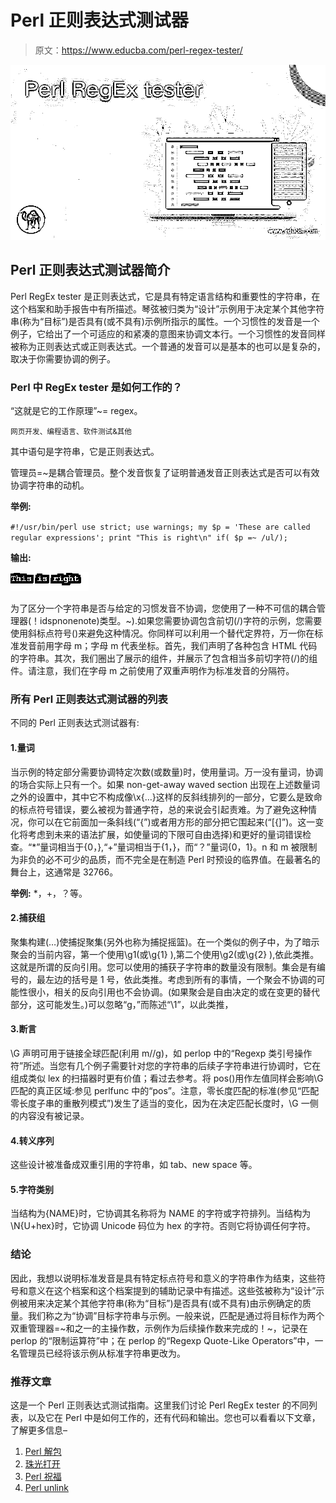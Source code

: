 # Perl 正则表达式测试器

> 原文：<https://www.educba.com/perl-regex-tester/>

![Perl RegEx tester](img/4bec30da0bfa5b54eccce703cab7f60b.png)



## Perl 正则表达式测试器简介

Perl RegEx tester 是正则表达式，它是具有特定语言结构和重要性的字符串，在这个档案和助手报告中有所描述。琴弦被归类为“设计”示例用于决定某个其他字符串(称为“目标”)是否具有(或不具有)示例所指示的属性。一个习惯性的发音是一个例子，它给出了一个可适应的和紧凑的意图来协调文本行。一个习惯性的发音同样被称为正则表达式或正则表达式。一个普通的发音可以是基本的也可以是复杂的，取决于你需要协调的例子。

### Perl 中 RegEx tester 是如何工作的？

“这就是它的工作原理”~= regex。

<small>网页开发、编程语言、软件测试&其他</small>

其中语句是字符串，它是正则表达式。

管理员=~是耦合管理员。整个发音恢复了证明普通发音正则表达式是否可以有效协调字符串的动机。

**举例:**

`#!/usr/bin/perl
use strict;
use warnings;
my $p = 'These are called regular expressions';
print "This is right\n" if( $p =~ /ul/);`

**输出:**

![Perl RegEx tester output 1](img/d960b527fa333a95241d0bae71798b7d.png)



为了区分一个字符串是否与给定的习惯发音不协调，您使用了一种不可信的耦合管理器(！idspnonenote)类型。~).如果您需要协调包含前切(/)字符的示例，您需要使用斜标点符号(\)来避免这种情况。你同样可以利用一个替代定界符，万一你在标准发音前用字母 m；字母 m 代表坐标。首先，我们声明了各种包含 HTML 代码的字符串。其次，我们圈出了展示的组件，并展示了包含相当多前切字符(/)的组件。请注意，我们在字母 m 之前使用了双重声明作为标准发音的分隔符。

### 所有 Perl 正则表达式测试器的列表

不同的 Perl 正则表达式测试器有:

#### 1.量词

当示例的特定部分需要协调特定次数(或数量)时，使用量词。万一没有量词，协调的场合实际上只有一个。如果 non-get-away waved section 出现在上述数量词之外的设置中，其中它不构成像\x{…}这样的反斜线排列的一部分，它要么是致命的标点符号错误，要么被视为普通字符，总的来说会引起责难。为了避免这种情况，你可以在它前面加一条斜线(“\{”)或者用方形的部分把它围起来(“[{]”)。这一变化将考虑到未来的语法扩展，如使量词的下限可自由选择)和更好的量词错误检查。“*”量词相当于{0，},“+”量词相当于{1，}，而“？”量词{0，1}。n 和 m 被限制为非负的必不可少的品质，而不完全是在制造 Perl 时预设的临界值。在最著名的舞台上，这通常是 32766。

**举例:** *，+，？等。

#### 2.捕获组

聚集构建(…)使捕捉聚集(另外也称为捕捉摇篮)。在一个类似的例子中，为了暗示聚会的当前内容，第一个使用\g1(或\g{1} ),第二个使用\g2(或\g{2} ),依此类推。这就是所谓的反向引用。您可以使用的捕获子字符串的数量没有限制。集会是有编号的，最左边的括号是 1 号，依此类推。考虑到所有的事情，一个聚会不协调的可能性很小，相关的反向引用也不会协调。(如果聚会是自由决定的或在变更的替代部分，这可能发生。)可以忽略“g，”而陈述“\1”，以此类推，

#### 3.断言

\G 声明可用于链接全球匹配(利用 m//g)，如 perlop 中的“Regexp 类引号操作符”所述。当您有几个例子需要针对您的字符串的后续子字符串进行协调时，它在组成类似 lex 的扫描器时更有价值；看过去参考。将 pos()用作左值同样会影响\G 匹配的真正区域:参见 perlfunc 中的“pos”。注意，零长度匹配的标准(参见“匹配零长度子串的重散列模式”)发生了适当的变化，因为在决定匹配长度时，\G 一侧的内容没有被记录。

#### 4.转义序列

这些设计被准备成双重引用的字符串，如 tab、new space 等。

#### 5.字符类别

当结构为{NAME}时，它协调其名称将为 NAME 的字符或字符排列。当结构为\N{U+hex}时，它协调 Unicode 码位为 hex 的字符。否则它将协调任何字符。

### 结论

因此，我想以说明标准发音是具有特定标点符号和意义的字符串作为结束，这些符号和意义在这个档案和这个档案提到的辅助记录中有描述。这些弦被称为“设计”示例被用来决定某个其他字符串(称为“目标”)是否具有(或不具有)由示例确定的质量。我们称之为“协调”目标字符串与示例。一般来说，匹配是通过将目标作为两个双重管理器=~和之一的主操作数，示例作为后续操作数来完成的！~，记录在 perlop 的“限制运算符”中；在 perlop 的“Regexp Quote-Like Operators”中，一名管理员已经将该示例从标准字符串更改为。

### 推荐文章

这是一个 Perl 正则表达式测试指南。这里我们讨论 Perl RegEx tester 的不同列表，以及它在 Perl 中是如何工作的，还有代码和输出。您也可以看看以下文章，了解更多信息–

1.  [Perl 解包](https://www.educba.com/perl-unpack/)
2.  [珠光打开](https://www.educba.com/perl-open/)
3.  [Perl 祝福](https://www.educba.com/perl-bless/)
4.  [Perl unlink](https://www.educba.com/perl-unlink/)





